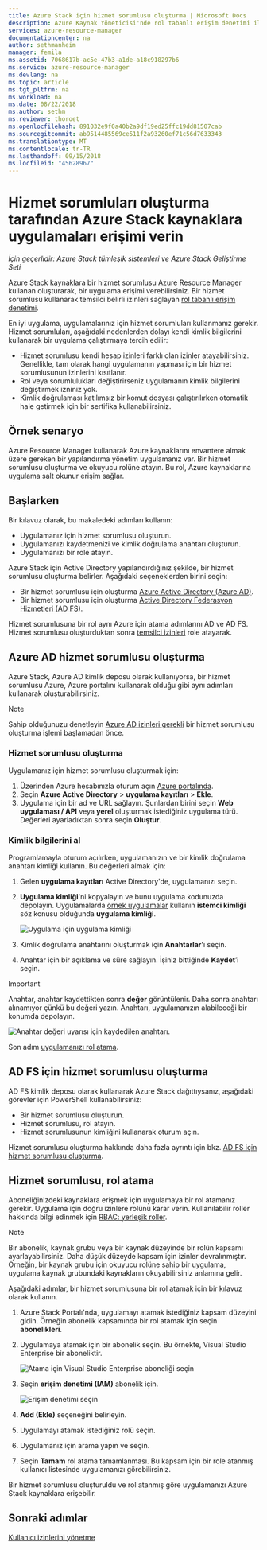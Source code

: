 ```yaml
---
title: Azure Stack için hizmet sorumlusu oluşturma | Microsoft Docs
description: Azure Kaynak Yöneticisi'nde rol tabanlı erişim denetimi ile kaynaklara erişimi yönetmek için kullanılabilir bir hizmet sorumlusu oluşturmayı açıklar.
services: azure-resource-manager
documentationcenter: na
author: sethmanheim
manager: femila
ms.assetid: 7068617b-ac5e-47b3-a1de-a18c918297b6
ms.service: azure-resource-manager
ms.devlang: na
ms.topic: article
ms.tgt_pltfrm: na
ms.workload: na
ms.date: 08/22/2018
ms.author: sethm
ms.reviewer: thoroet
ms.openlocfilehash: 891032e9f0a40b2a9df19ed25ffc19dd81507cab
ms.sourcegitcommit: ab9514485569ce511f2a93260ef71c56d7633343
ms.translationtype: MT
ms.contentlocale: tr-TR
ms.lasthandoff: 09/15/2018
ms.locfileid: "45628967"
---
```

# <a name="give-applications-access-to-azure-stack-resources-by-creating-service-principals"></a>Hizmet sorumluları oluşturma tarafından Azure Stack kaynaklara uygulamaları erişimi verin

*İçin geçerlidir: Azure Stack tümleşik sistemleri ve Azure Stack Geliştirme Seti*

Azure Stack kaynaklara bir hizmet sorumlusu Azure Resource Manager kullanan oluşturarak, bir uygulama erişimi verebilirsiniz. Bir hizmet sorumlusu kullanarak temsilci belirli izinleri sağlayan [rol tabanlı erişim denetimi](azure-stack-manage-permissions.md).

En iyi uygulama, uygulamalarınız için hizmet sorumluları kullanmanız gerekir. Hizmet sorumluları, aşağıdaki nedenlerden dolayı kendi kimlik bilgilerini kullanarak bir uygulama çalıştırmaya tercih edilir:

* Hizmet sorumlusu kendi hesap izinleri farklı olan izinler atayabilirsiniz. Genellikle, tam olarak hangi uygulamanın yapması için bir hizmet sorumlusunun izinlerini kısıtlanır.
* Rol veya sorumlulukları değiştirirseniz uygulamanın kimlik bilgilerini değiştirmek izniniz yok.
* Kimlik doğrulaması katılımsız bir komut dosyası çalıştırılırken otomatik hale getirmek için bir sertifika kullanabilirsiniz.

## <a name="example-scenario"></a>Örnek senaryo

Azure Resource Manager kullanarak Azure kaynaklarını envantere almak üzere gereken bir yapılandırma yönetim uygulamanız var. Bir hizmet sorumlusu oluşturma ve okuyucu rolüne atayın. Bu rol, Azure kaynaklarına uygulama salt okunur erişim sağlar.

## <a name="getting-started"></a>Başlarken

Bir kılavuz olarak, bu makaledeki adımları kullanın:

* Uygulamanız için hizmet sorumlusu oluşturun.
* Uygulamanızı kaydetmenizi ve kimlik doğrulama anahtarı oluşturun.
* Uygulamanızı bir role atayın.

Azure Stack için Active Directory yapılandırdığınız şekilde, bir hizmet sorumlusu oluşturma belirler. Aşağıdaki seçeneklerden birini seçin:

* Bir hizmet sorumlusu için oluşturma [Azure Active Directory (Azure AD)](azure-stack-create-service-principals.md#create-service-principal-for-azure-ad).
* Bir hizmet sorumlusu için oluşturma [Active Directory Federasyon Hizmetleri (AD FS)](azure-stack-create-service-principals.md#create-service-principal-for-ad-fs).

Hizmet sorumlusuna bir rol aynı Azure için atama adımlarını AD ve AD FS. Hizmet sorumlusu oluşturduktan sonra [temsilci izinleri](azure-stack-create-service-principals.md#assign-role-to-service-principal) role atayarak.

## <a name="create-a-service-principal-for-azure-ad"></a>Azure AD hizmet sorumlusu oluşturma

Azure Stack, Azure AD kimlik deposu olarak kullanıyorsa, bir hizmet sorumlusu Azure, Azure portalını kullanarak olduğu gibi aynı adımları kullanarak oluşturabilirsiniz.

>[!NOTE]
Sahip olduğunuzu denetleyin [Azure AD izinleri gerekli](../../azure-resource-manager/resource-group-create-service-principal-portal.md#required-permissions) bir hizmet sorumlusu oluşturma işlemi başlamadan önce.

### <a name="create-service-principal"></a>Hizmet sorumlusu oluşturma

Uygulamanız için hizmet sorumlusu oluşturmak için:

1. Üzerinden Azure hesabınızla oturum açın [Azure portalında](https://portal.azure.com).
2. Seçin **Azure Active Directory** > **uygulama kayıtları** > **Ekle**.
3. Uygulama için bir ad ve URL sağlayın. Şunlardan birini seçin **Web uygulaması / API** veya **yerel** oluşturmak istediğiniz uygulama türü. Değerleri ayarladıktan sonra seçin **Oluştur**.

### <a name="get-credentials"></a>Kimlik bilgilerini al

Programlamayla oturum açılırken, uygulamanızın ve bir kimlik doğrulama anahtarı kimliği kullanın. Bu değerleri almak için:

1. Gelen **uygulama kayıtları** Active Directory'de, uygulamanızı seçin.

2. **Uygulama kimliği**'ni kopyalayın ve bunu uygulama kodunuzda depolayın. Uygulamalarda [örnek uygulamalar](#sample-applications) kullanın **istemci kimliği** söz konusu olduğunda **uygulama kimliği**.

     ![Uygulama için uygulama kimliği](./media/azure-stack-create-service-principal/image12.png)
3. Kimlik doğrulama anahtarını oluşturmak için **Anahtarlar**'ı seçin.

4. Anahtar için bir açıklama ve süre sağlayın. İşiniz bittiğinde **Kaydet**’i seçin.

>[!IMPORTANT]
Anahtar, anahtar kaydettikten sonra **değer** görüntülenir. Daha sonra anahtarı alınamıyor çünkü bu değeri yazın. Anahtarı, uygulamanızın alabileceği bir konumda depolayın.

![Anahtar değeri uyarısı için kaydedilen anahtarı.](./media/azure-stack-create-service-principal/image15.png)

Son adım [uygulamanızı rol atama](azure-stack-create-service-principals.md#assign-role-to-service-principal).

## <a name="create-service-principal-for-ad-fs"></a>AD FS için hizmet sorumlusu oluşturma

AD FS kimlik deposu olarak kullanarak Azure Stack dağıttıysanız, aşağıdaki görevler için PowerShell kullanabilirsiniz:

* Bir hizmet sorumlusu oluşturun.
* Hizmet sorumlusu, rol atayın.
* Hizmet sorumlusunun kimliğini kullanarak oturum açın.

Hizmet sorumlusu oluşturma hakkında daha fazla ayrıntı için bkz. [AD FS için hizmet sorumlusu oluşturma](../azure-stack-create-service-principals.md#create-service-principal-for-ad-fs).

## <a name="assign-the-service-principal-to-a-role"></a>Hizmet sorumlusu, rol atama

Aboneliğinizdeki kaynaklara erişmek için uygulamaya bir rol atamanız gerekir. Uygulama için doğru izinlere rolünü karar verin. Kullanılabilir roller hakkında bilgi edinmek için [RBAC: yerleşik roller](../../role-based-access-control/built-in-roles.md).

>[!NOTE]
Bir abonelik, kaynak grubu veya bir kaynak düzeyinde bir rolün kapsamı ayarlayabilirsiniz. Daha düşük düzeyde kapsam için izinler devralınmıştır. Örneğin, bir kaynak grubu için okuyucu rolüne sahip bir uygulama, uygulama kaynak grubundaki kaynakların okuyabilirsiniz anlamına gelir.

Aşağıdaki adımlar, bir hizmet sorumlusuna bir rol atamak için bir kılavuz olarak kullanın.

1. Azure Stack Portalı'nda, uygulamayı atamak istediğiniz kapsam düzeyini gidin. Örneğin abonelik kapsamında bir rol atamak için seçin **abonelikleri**.

2. Uygulamaya atamak için bir abonelik seçin. Bu örnekte, Visual Studio Enterprise bir aboneliktir.

     ![Atama için Visual Studio Enterprise aboneliği seçin](./media/azure-stack-create-service-principal/image16.png)

3. Seçin **erişim denetimi (IAM)** abonelik için.

     ![Erişim denetimi seçin](./media/azure-stack-create-service-principal/image17.png)

4. **Add (Ekle)** seçeneğini belirleyin.

5. Uygulamayı atamak istediğiniz rolü seçin.

6. Uygulamanız için arama yapın ve seçin.

7. Seçin **Tamam** rol atama tamamlanması. Bu kapsam için bir role atanmış kullanıcı listesinde uygulamanızı görebilirsiniz.

Bir hizmet sorumlusu oluşturuldu ve rol atanmış göre uygulamanızı Azure Stack kaynaklara erişebilir.

## <a name="next-steps"></a>Sonraki adımlar

[Kullanıcı izinlerini yönetme](azure-stack-manage-permissions.md)
